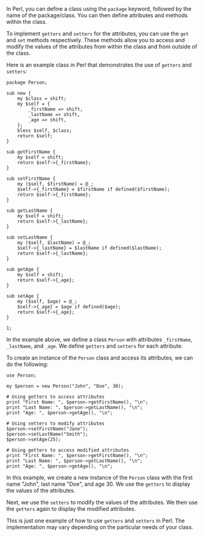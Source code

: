 In Perl, you can define a class using the `package` keyword, followed by the name of the package/class. You can then define attributes and methods within the class.

To implement `getters` and `setters` for the attributes, you can use the `get` and `set` methods respectively. These methods allow you to access and modify the values of the attributes from within the class and from outside of the class.

Here is an example class in Perl that demonstrates the use of `getters` and `setters`:

```
package Person;

sub new {
    my $class = shift;
    my $self = {
        _firstName => shift,
        _lastName => shift,
        _age => shift,
    };
    bless $self, $class;
    return $self;
}

sub getFirstName {
    my $self = shift;
    return $self->{_firstName};
}

sub setFirstName {
    my ($self, $firstName) = @_;
    $self->{_firstName} = $firstName if defined($firstName);
    return $self->{_firstName};
}

sub getLastName {
    my $self = shift;
    return $self->{_lastName};
}

sub setLastName {
    my ($self, $lastName) = @_;
    $self->{_lastName} = $lastName if defined($lastName);
    return $self->{_lastName};
}

sub getAge {
    my $self = shift;
    return $self->{_age};
}

sub setAge {
    my ($self, $age) = @_;
    $self->{_age} = $age if defined($age);
    return $self->{_age};
}

1;
```

In the example above, we define a class `Person` with attributes `_firstName`, `_lastName`, and `_age`. We define `getters` and `setters` for each attribute.

To create an instance of the `Person` class and access its attributes, we can do the following:

```
use Person;

my $person = new Person("John", "Doe", 30);

# Using getters to access attributes
print "First Name: ", $person->getFirstName(), "\n";
print "Last Name: ", $person->getLastName(), "\n";
print "Age: ", $person->getAge(), "\n";

# Using setters to modify attributes
$person->setFirstName("Jane");
$person->setLastName("Smith");
$person->setAge(25);

# Using getters to access modified attributes
print "First Name: ", $person->getFirstName(), "\n";
print "Last Name: ", $person->getLastName(), "\n";
print "Age: ", $person->getAge(), "\n";
```

In this example, we create a new instance of the `Person` class with the first name "John", last name "Doe", and age 30. We use the `getters` to display the values of the attributes.

Next, we use the `setters` to modify the values of the attributes. We then use the `getters` again to display the modified attributes.

This is just one example of how to use `getters` and `setters` in Perl. The implementation may vary depending on the particular needs of your class.